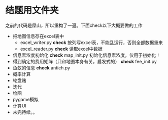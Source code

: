 # 结题用文件夹

之前的代码是屎山，所以重构了一遍。下面check以下大概要做的工作
- 把地图信息存在excel表中
  - excel_writer.py **check** 按列写excel表，不能乱运行，否则全部数据重来
  - excel_reader.py **check** 读取excel中数据
- 信息素浓度初始化  **check** map_init.py 初始化信息素浓度，仅用于初始化！
- 得到确定的费用矩阵（只和地图本身有关，启发式的） **check** fee_init.py
- 鱼蚁的信息 **check** antich.py
- 概率计算
- 轮盘赌
- 迭代
- 绘图
- pygame模拟
- 计算UI
- 未完待续。。
